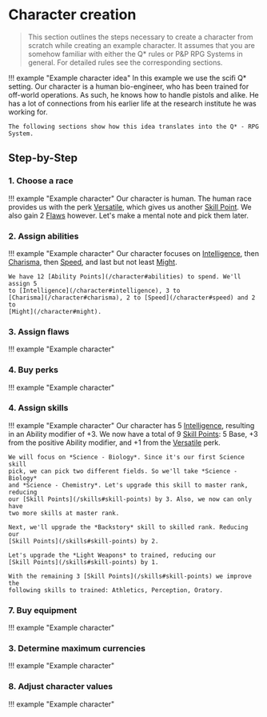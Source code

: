 

# Character creation

> This section outlines the steps necessary to create a character from scratch
> while creating an example character. It assumes that you are somehow familiar
> with either the Q* rules or P&P RPG Systems in general. For detailed rules see
> the corresponding sections.

!!! example "Example character idea"
    In this example we use the scifi Q* setting. Our character is a human
    bio-engineer, who has been trained for off-world operations. As such, he
    knows how to handle pistols and alike. He has a lot of connections from his
    earlier life at the research institute he was working for.

    The following sections show how this idea translates into the Q* - RPG
    System.

## Step-by-Step

### 1. Choose a race

!!! example "Example character"
    Our character is human. The human race provides us with the perk
    [Versatile](/perks-flaws#versatile), which gives us another [Skill
    Point](/skills#skill-points). We also gain 2 [Flaws](/perks-flaws#flaws)
    however. Let's make a mental note and pick them later.

### 2. Assign abilities

!!! example "Example character"
    Our character focuses on [Intelligence](/character#intelligence), then
    [Charisma](/character#charisma), then [Speed](/character#speed), and last
    but not least [Might](/character#might).

    We have 12 [Ability Points](/character#abilities) to spend. We'll assign 5
    to [Intelligence](/character#intelligence), 3 to
    [Charisma](/character#charisma), 2 to [Speed](/character#speed) and 2 to
    [Might](/character#might).

### 3. Assign flaws

!!! example "Example character"

### 4. Buy perks

!!! example "Example character"

### 4. Assign skills

!!! example "Example character"
    Our character has 5 [Intelligence](/character#intelligence), resulting in an
    Ability modifier of +3. We now have a total of 9 [Skill
    Points](/skills#skill-points): 5 Base, +3 from the positive Ability
    modifier, and +1 from the [Versatile](/perks-flaws#versatile) perk.

    We will focus on *Science - Biology*. Since it's our first Science skill
    pick, we can pick two different fields. So we'll take *Science - Biology*
    and *Science - Chemistry*. Let's upgrade this skill to master rank, reducing
    our [Skill Points](/skills#skill-points) by 3. Also, we now can only have
    two more skills at master rank.

    Next, we'll upgrade the *Backstory* skill to skilled rank. Reducing our
    [Skill Points](/skills#skill-points) by 2.

    Let's upgrade the *Light Weapons* to trained, reducing our
    [Skill Points](/skills#skill-points) by 1.

    With the remaining 3 [Skill Points](/skills#skill-points) we improve the
    following skills to trained: Athletics, Perception, Oratory.

### 7. Buy equipment

!!! example "Example character"

### 3. Determine maximum currencies

!!! example "Example character"

### 8. Adjust character values

!!! example "Example character"